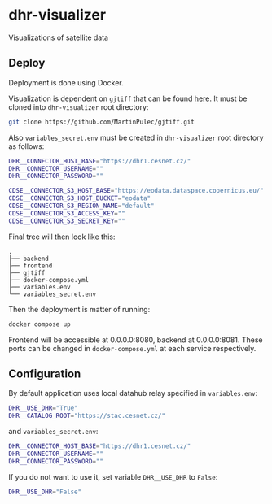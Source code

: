 # dhr-visualizer
Visualizations of satellite data

## Deploy

Deployment is done using Docker.

Visualization is dependent on `gjtiff` that can be found [here](https://github.com/MartinPulec/gjtiff/). It must be cloned into `dhr-visualizer` root directory:

```bash
git clone https://github.com/MartinPulec/gjtiff.git
```

Also `variables_secret.env` must be created in `dhr-visualizer` root directory as follows:

```bash
DHR__CONNECTOR_HOST_BASE="https://dhr1.cesnet.cz/"
DHR__CONNECTOR_USERNAME=""
DHR__CONNECTOR_PASSWORD=""

CDSE__CONNECTOR_S3_HOST_BASE="https://eodata.dataspace.copernicus.eu/"
CDSE__CONNECTOR_S3_HOST_BUCKET="eodata"
CDSE__CONNECTOR_S3_REGION_NAME="default"
CDSE__CONNECTOR_S3_ACCESS_KEY=""
CDSE__CONNECTOR_S3_SECRET_KEY=""
```

Final tree will then look like this:

```text
.
├── backend
├── frontend
├── gjtiff
├── docker-compose.yml
├── variables.env
└── variables_secret.env
```

Then the deployment is matter of running:

```bash
docker compose up
```

Frontend will be accessible at 0.0.0.0:8080, backend at 0.0.0.0:8081. These ports can be changed in `docker-compose.yml` at each service respectively.

## Configuration

By default application uses local datahub relay specified in `variables.env`:

```bash
DHR__USE_DHR="True"
DHR__CATALOG_ROOT="https://stac.cesnet.cz/"
```

and `variables_secret.env`:

```bash
DHR__CONNECTOR_HOST_BASE="https://dhr1.cesnet.cz/"
DHR__CONNECTOR_USERNAME=""
DHR__CONNECTOR_PASSWORD=""
```

If you do not want to use it, set variable `DHR__USE_DHR` to `False`:

```bash
DHR__USE_DHR="False"
```

